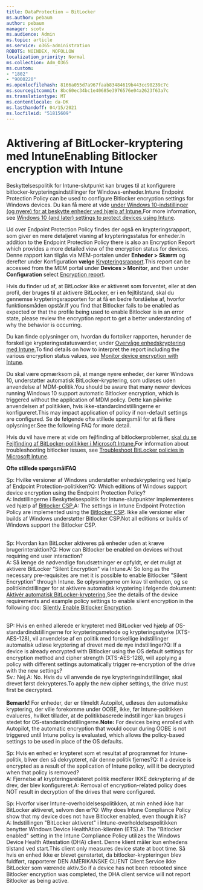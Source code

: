 ```yaml
---
title: DataProtection – BitLocker
ms.author: pebaum
author: pebaum
manager: scotv
ms.audience: Admin
ms.topic: article
ms.service: o365-administration
ROBOTS: NOINDEX, NOFOLLOW
localization_priority: Normal
ms.collection: Adm_O365
ms.custom:
- "1802"
- "9000220"
ms.openlocfilehash: 8166a055d7a967faab83484619b443cc98239c7c
ms.sourcegitcommit: 8bc60ec34bc1e40685e3976576e04a2623f63a7c
ms.translationtype: MT
ms.contentlocale: da-DK
ms.lasthandoff: 04/15/2021
ms.locfileid: "51815609"
---
```

# <a name="enabling-bitlocker-encryption-with-intune"></a><span data-ttu-id="72ecc-102">Aktivering af BitLocker-kryptering med Intune</span><span class="sxs-lookup"><span data-stu-id="72ecc-102">Enabling Bitlocker encryption with Intune</span></span>

<span data-ttu-id="72ecc-103">Beskyttelsespolitik for Intune-slutpunkt kan bruges til at konfigurere bitlocker-krypteringsindstillinger for Windows-enheder.</span><span class="sxs-lookup"><span data-stu-id="72ecc-103">Intune Endpoint Protection Policy can be used to configure Bitlocker encryption settings for Windows devices.</span></span> <span data-ttu-id="72ecc-104">Du kan få mere at vide [under Windows 10-indstillinger (og nyere) for at beskytte enheder ved hjælp af Intune.](https://docs.microsoft.com/intune/endpoint-protection-windows-10#windows-encryption)</span><span class="sxs-lookup"><span data-stu-id="72ecc-104">For more information, see [Windows 10 (and later) settings to protect devices using Intune](https://docs.microsoft.com/intune/endpoint-protection-windows-10#windows-encryption).</span></span>

<span data-ttu-id="72ecc-105">Ud over Endpoint Protection Policy findes der også en krypteringsrapport, som giver en mere detaljeret visning af krypteringsstatus for enheder.</span><span class="sxs-lookup"><span data-stu-id="72ecc-105">In addition to the Endpoint Protection Policy there is also an Encryption Report which provides a more detailed view of the encryption status for devices.</span></span> <span data-ttu-id="72ecc-106">Denne rapport kan tilgås via MEM-portalen under **Enheder > Skærm** og derefter under Konfiguration **vælge** [Krypteringsrapport](https://endpoint.microsoft.com/#blade/Microsoft_Intune_DeviceSettings/DevicesMonitorMenu/encryptionReport).</span><span class="sxs-lookup"><span data-stu-id="72ecc-106">This report can be accessed from the MEM portal under **Devices > Monitor**, and then under **Configuration** select [Encryption report](https://endpoint.microsoft.com/#blade/Microsoft_Intune_DeviceSettings/DevicesMonitorMenu/encryptionReport).</span></span>

<span data-ttu-id="72ecc-107">Hvis du finder ud af, at BitLocker ikke er aktiveret som forventet, eller at den profil, der bruges til at aktivere BitLocker, er i en fejltilstand, skal du gennemse krypteringsrapporten for at få en bedre forståelse af, hvorfor funktionsmåden opstår.</span><span class="sxs-lookup"><span data-stu-id="72ecc-107">If you find that Bitlocker fails to be enabled as expected or that the profile being used to enable Bitlocker is in an error state, please review the encryption report to get a better understanding of why the behavior is occurring.</span></span>

<span data-ttu-id="72ecc-108">Du kan finde oplysninger om, hvordan du fortolker rapporten, herunder de forskellige krypteringsstatusværdier, under [Overvåge enhedskryptering med Intune.](https://docs.microsoft.com/mem/intune/protect/encryption-monitor)</span><span class="sxs-lookup"><span data-stu-id="72ecc-108">To find details on how to interpret the report including the various encryption status values, see [Monitor device encryption with Intune](https://docs.microsoft.com/mem/intune/protect/encryption-monitor).</span></span>

<span data-ttu-id="72ecc-109">Du skal være opmærksom på, at mange nyere enheder, der kører Windows 10, understøtter automatisk BitLocker-kryptering, som udløses uden anvendelse af MDM-politik.</span><span class="sxs-lookup"><span data-stu-id="72ecc-109">You should be aware that many newer devices running Windows 10 support automatic Bitlocker encryption, which is triggered without the application of MDM policy.</span></span> <span data-ttu-id="72ecc-110">Dette kan påvirke anvendelsen af politikken, hvis ikke-standardindstillingerne er konfigureret.</span><span class="sxs-lookup"><span data-stu-id="72ecc-110">This may impact application of policy if non-default settings are configured.</span></span> <span data-ttu-id="72ecc-111">Se de følgende ofte stillede spørgsmål for at få flere oplysninger.</span><span class="sxs-lookup"><span data-stu-id="72ecc-111">See the following FAQ for more detail.</span></span>

<span data-ttu-id="72ecc-112">Hvis du vil have mere at vide om fejlfinding af bitlockerproblemer, [skal du se Fejlfinding af BitLocker-politikker i Microsoft Intune.](https://docs.microsoft.com/intune/protect/troubleshoot-bitlocker-policies)</span><span class="sxs-lookup"><span data-stu-id="72ecc-112">For information about troubleshooting bitlocker issues, see [Troubleshoot BitLocker policies in Microsoft Intune](https://docs.microsoft.com/intune/protect/troubleshoot-bitlocker-policies).</span></span>
 
 
<span data-ttu-id="72ecc-113">**Ofte stillede spørgsmål**</span><span class="sxs-lookup"><span data-stu-id="72ecc-113">**FAQ**</span></span>

<span data-ttu-id="72ecc-114">Sp: Hvilke versioner af Windows understøtter enhedskryptering ved hjælp af Endpoint Protection-politikken?</span><span class="sxs-lookup"><span data-stu-id="72ecc-114">Q: Which editions of Windows support device encryption using the Endpoint Protection Policy?</span></span><br>
<span data-ttu-id="72ecc-115">A: Indstillingerne i Beskyttelsespolitik for Intune-slutpunkter implementeres ved hjælp af [Bitlocker CSP.](https://docs.microsoft.com/windows/client-management/mdm/bitlocker-csp)</span><span class="sxs-lookup"><span data-stu-id="72ecc-115">A: The settings in Intune Endpoint Protection Policy are implemented using the [Bitlocker CSP](https://docs.microsoft.com/windows/client-management/mdm/bitlocker-csp).</span></span> <span data-ttu-id="72ecc-116">Ikke alle versioner eller builds af Windows understøtter Bitlocker CSP.</span><span class="sxs-lookup"><span data-stu-id="72ecc-116">Not all editions or builds of Windows support the Bitlocker CSP.</span></span> <br><br>

<span data-ttu-id="72ecc-117">Sp: Hvordan kan BitLocker aktiveres på enheder uden at kræve brugerinteraktion?</span><span class="sxs-lookup"><span data-stu-id="72ecc-117">Q: How can Bitlocker be enabled on devices without requiring end user interaction?</span></span><br>
<span data-ttu-id="72ecc-118">A: Så længe de nødvendige forudsætninger er opfyldt, er det muligt at aktivere BitLocker "Silent Encryption" via Intune.</span><span class="sxs-lookup"><span data-stu-id="72ecc-118">A: So long as the necessary pre-requisites are met it is possible to enable Bitlocker "Silent Encryption" through Intune.</span></span> <span data-ttu-id="72ecc-119">Se oplysningerne om krav til enheden, og se politikindstillinger for at aktivere automatisk kryptering i følgende dokument: [Aktivér automatisk BitLocker-kryptering.](https://docs.microsoft.com/mem/intune/protect/encrypt-devices#silently-enable-bitlocker-on-devices)</span><span class="sxs-lookup"><span data-stu-id="72ecc-119">See the details of the device requirements and example policy settings to enable silent encryption in the following doc: [Silently Enable Bitlocker Encryption](https://docs.microsoft.com/mem/intune/protect/encrypt-devices#silently-enable-bitlocker-on-devices).</span></span> <br><br>

<span data-ttu-id="72ecc-120">SP: Hvis en enhed allerede er krypteret med BitLocker ved hjælp af OS-standardindstillingerne for krypteringsmetode og krypteringsstyrke (XTS-AES-128), vil anvendelse af en politik med forskellige indstillinger automatisk udløse kryptering af drevet med de nye indstillinger?</span><span class="sxs-lookup"><span data-stu-id="72ecc-120">Q: If a device is already encrypted with Bitlocker using the OS default settings for encryption method and cipher strength (XTS-AES-128), will applying a policy with different settings automatically trigger re-encryption of the drive with the new settings?</span></span><br>
<span data-ttu-id="72ecc-121">Sv.: Nej.</span><span class="sxs-lookup"><span data-stu-id="72ecc-121">A: No.</span></span> <span data-ttu-id="72ecc-122">Hvis du vil anvende de nye krypteringsindstillinger, skal drevet først dekrypteres.</span><span class="sxs-lookup"><span data-stu-id="72ecc-122">To apply the new cipher settings, the drive must first be decrypted.</span></span><br><br>
<span data-ttu-id="72ecc-123">**Bemærk!** For enheder, der er tilmeldt Autopilot, udløses den automatiske kryptering, der ville forekomme under OOBE, ikke, før Intune-politikken evalueres, hvilket tillader, at de politikbaserede indstillinger kan bruges i stedet for OS-standardindstillingerne.</span><span class="sxs-lookup"><span data-stu-id="72ecc-123">**Note:** For devices being enrolled with Autopilot, the automatic encryption that would occur during OOBE is not triggered until Intune policy is evaluated, which allows the policy-based settings to be used in place of the OS defaults.</span></span>
 
<span data-ttu-id="72ecc-124">Sp: Hvis en enhed er krypteret som et resultat af programmet for Intune-politik, bliver den så dekrypteret, når denne politik fjernes?</span><span class="sxs-lookup"><span data-stu-id="72ecc-124">Q: If a device is encrypted as a result of the  application of Intune policy, will it be decrypted when that policy is removed?</span></span><br>
<span data-ttu-id="72ecc-125">A: Fjernelse af krypteringsrelateret politik medfører IKKE dekryptering af de drev, der blev konfigureret.</span><span class="sxs-lookup"><span data-stu-id="72ecc-125">A: Removal of encryption-related policy does NOT result in decryption of the drives that were configured.</span></span>
 
<span data-ttu-id="72ecc-126">Sp: Hvorfor viser Intune-overholdelsespolitikken, at min enhed ikke har BitLocker aktiveret, selvom den er?</span><span class="sxs-lookup"><span data-stu-id="72ecc-126">Q: Why does Intune Compliance Policy show that my device does not have Bitlocker enabled, even though it is?</span></span><br>
<span data-ttu-id="72ecc-127">A: Indstillingen "BitLocker aktiveret" i Intune-overholdelsespolitikken benytter Windows Device HealthAtion-klienten (ETS).</span><span class="sxs-lookup"><span data-stu-id="72ecc-127">A: The "Bitlocker enabled" setting in the Intune Compliance Policy utilizes the Windows Device Health Attestation  (DHA) client.</span></span> <span data-ttu-id="72ecc-128">Denne klient måler kun enhedens tilstand ved start.</span><span class="sxs-lookup"><span data-stu-id="72ecc-128">This client only measures device state at boot time.</span></span> <span data-ttu-id="72ecc-129">Så hvis en enhed ikke er blevet genstartet, da bitlocker-krypteringen blev fuldført, rapporterer DEN AMERIKANSKE CLIENT Client Service ikke BitLocker som værende aktiv.</span><span class="sxs-lookup"><span data-stu-id="72ecc-129">So if a device has not been rebooted since Bitlocker encryption was completed, the DHA client service will not report Bitlocker as being active.</span></span>
 
 